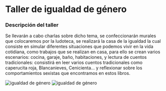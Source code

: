# Taller de igualdad de género


### Descripción del taller

Se llevarán a cabo charlas sobre dicho tema, se confeccionarán murales que colocaremos por la ludoteca, se realizará la casa de la igualdad la cual consiste en simular diferentes
 situaciones que podemos vivir en la vida cotidiana, como trabajos que se realizan en casa, para ello se crean varios escenarios: cocina, garaje, baño,
 habitaciones, y lectura de cuentos tradicionales: consistirá en leer varios cuentos tradicionales como caperucita roja, Blancanieves, Cenicienta... y
 reflexionar sobre los comportamientos sexistas que encontramos en estos libros.

 ![igualdad de género](/Ludoteca-tolon-tolon/assets/images/igualdad_de_genero.png)
 ![igualdad de género](/Ludoteca-tolon-tolon/assets/images/igualdad_de_genero.jpg)
